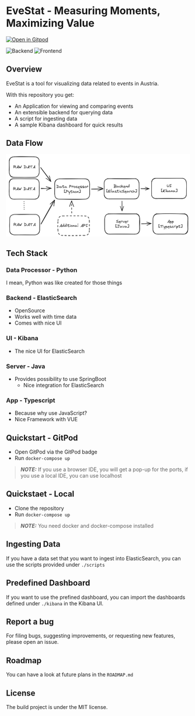 # EveStat - Measuring Moments, Maximizing Value

[![Open in Gitpod](https://gitpod.io/button/open-in-gitpod.svg)](https://gitpod.io/#https://github.com/Setre14/tff-hackathon)

![Backend](https://github.com/Setre14/tff-hackathon/actions/workflows/build-server.yml/badge.svg)
![Frontend](https://github.com/Setre14/tff-hackathon/actions/workflows/build-ui.yml/badge.svg)

## Overview

EveStat is a tool for visualizing data related to events in Austria.

With this repository you get:
- An Application for viewing and comparing events
- An extensible backend for querying data
- A script for ingesting data
- A sample Kibana dashboard for quick results

## Data Flow

![Data Flow](dataflow.png)

## Tech Stack

### Data Processor - Python 

I mean, Python was like created for those things

### Backend - ElasticSearch

- OpenSource
- Works well with time data
- Comes with nice UI

### UI - Kibana

- The nice UI for ElasticSearch

### Server - Java

- Provides possibility to use SpringBoot
    - Nice integration for ElasticSearch

### App - Typescript

- Because why use JavaScript?
- Nice Framework with VUE

## Quickstart - GitPod

- Open GitPod via the GitPod badge
- Run `docker-compose up`

> **_NOTE:_**  If you use a browser IDE, you will get a pop-up for the ports, if you use a local IDE, you can use localhost

## Quickstaet - Local

- Clone the repository
- Run `docker-compose up`

> **_NOTE:_**  You need docker and docker-compose installed

## Ingesting Data

If you have a data set that you want to ingest into ElasticSearch, you can use the scripts provided under `./scripts`

## Predefined Dashboard

If you want to use the prefined dashboard, you can import the dashboards defined under `./kibana` in the Kibana UI.

## Report a bug

For filing bugs, suggesting improvements, or requesting new features, please open an issue.

## Roadmap

You can have a look at future plans in the `ROADMAP.md`

## License

The build project is under the MIT license.